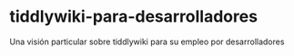 # tiddlywiki-para-desarrolladores
Una visión particular sobre tiddlywiki para su empleo por desarrolladores
